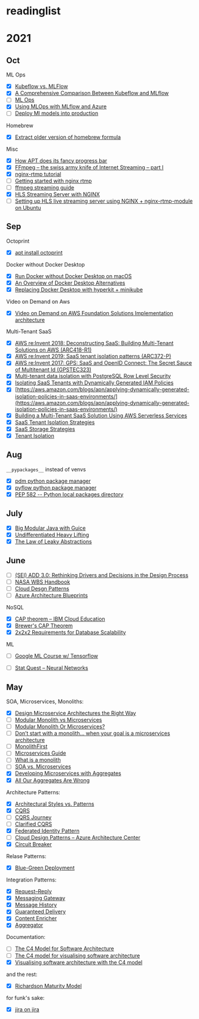 # readinglist

# 2021
## Oct
ML Ops
- [X] [Kubeflow vs. MLFlow](https://servian.dev/the-cheesy-analogy-of-mlflow-and-kubeflow-715a45580fbe)
- [X] [A Comprehensive Comparison Between Kubeflow and MLflow](https://valohai.com/blog/kubeflow-vs-mlflow/)
- [ ] [ML Ops](https://ml-ops.org)
- [X] [Using MLOps with MLflow and Azure](https://databricks.com/blog/2020/10/13/using-mlops-with-mlflow-and-azure.html)
- [ ] [Deploy Ml models into production](https://youtu.be/-UYyyeYJAoQ)

Homebrew
- [X] [Extract older version of homebrew formula](https://stackoverflow.com/questions/62785290/installing-previous-versions-of-a-formula-with-brew-extract)

Misc
- [X] [How APT does its fancy progress bar](https://mdk.fr/blog/how-apt-does-its-fancy-progress-bar.html)
- [X] [FFmpeg – the swiss army knife of Internet Streaming – part I](https://sonnati.wordpress.com/2011/07/11/ffmpeg-the-swiss-army-knife-of-internet-streaming-part-i/)
- [X] [nginx-rtmp tutorial](https://github.com/sergey-dryabzhinsky/nginx-rtmp-module/blob/dev/doc/tutorial.md)
- [ ] [Getting started with nginx rtmp](https://github.com/arut/nginx-rtmp-module/wiki/Getting-started-with-nginx-rtmp)
- [ ] [ffmpeg streaming guide](https://trac.ffmpeg.org/wiki/StreamingGuide)
- [X] [HLS Streaming Server with NGINX](https://www.youtube.com/watch?v=Y-9kVF6bWr4&t=731s)
- [ ] [Setting up HLS live streaming server using NGINX + nginx-rtmp-module on Ubuntu](https://docs.peer5.com/guides/setting-up-hls-live-streaming-server-using-nginx/)

## Sep
Octoprint

- [X] [apt install octoprint](https://community.octoprint.org/t/setting-up-octoprint-on-a-raspberry-pi-running-raspbian-or-raspberry-pi-os/2337/7)

Docker without Docker Desktop

- [X] [Run Docker without Docker Desktop on macOS](https://dhwaneetbhatt.com/blog/run-docker-without-docker-desktop-on-macos)
- [X] [An Overview of Docker Desktop Alternatives](https://matt-rickard.com/docker-desktop-alternatives/)
- [X] [Replacing Docker Desktop with hyperkit + minikube](https://arnon.me/2021/09/replace-docker-with-minikube/)

Video on Demand on Aws

- [X] [Video on Demand on AWS Foundation Solutions Implementation architecture](https://aws.amazon.com/solutions/implementations/video-on-demand-on-aws/)

Multi-Tenant SaaS

- [X] [AWS re:Invent 2018: Deconstructing SaaS: Building Multi-Tenant Solutions on AWS (ARC418-R1)](https://www.youtube.com/watch?v=mwQ5lipGTBI)
- [X] [AWS re:Invent 2019: SaaS tenant isolation patterns (ARC372-P)](https://www.youtube.com/watch?v=fuDZq-EspNA)
- [X] [AWS re:Invent 2017: GPS: SaaS and OpenID Connect: The Secret Sauce of Multitenant Id (GPSTEC323)](https://www.youtube.com/watch?v=jnFZGX2_T9U)
- [X] [Multi-tenant data isolation with PostgreSQL Row Level Security](https://aws.amazon.com/blogs/database/multi-tenant-data-isolation-with-postgresql-row-level-security/?CID=saas-factory:apn:blog:tech)
- [X] [Isolating SaaS Tenants with Dynamically Generated IAM Policies](https://aws.amazon.com/blogs/apn/isolating-saas-tenants-with-dynamically-generated-iam-policies/)
- [X] [https://aws.amazon.com/blogs/apn/applying-dynamically-generated-isolation-policies-in-saas-environments/](https://aws.amazon.com/blogs/apn/applying-dynamically-generated-isolation-policies-in-saas-environments/)
- [X] [Building a Multi-Tenant SaaS Solution Using AWS Serverless Services](https://aws.amazon.com/blogs/apn/building-a-multi-tenant-saas-solution-using-aws-serverless-services/)
- [X] [SaaS Tenant Isolation Strategies](https://d1.awsstatic.com/whitepapers/saas-tenant-isolation-strategies.pdf?CID=saas-factory:sf:whitepaper:biz-tech)
- [X] [SaaS Storage Strategies](https://d0.awsstatic.com/whitepapers/Multi_Tenant_SaaS_Storage_Strategies.pdf?CID=saas-factory:sf:whitepaper:tech)
- [X] [Tenant Isolation](https://aws.amazon.com/partners/programs/saas-factory/tenant-isolation/)

## Aug

`__pypackages__` instead of venvs
- [x] [pdm python package manager](https://github.com/pdm-project/pdm)
- [x] [pyflow python package manager](https://github.com/David-OConnor/pyflow)
- [x] [PEP 582 -- Python local packages directory](https://www.python.org/dev/peps/pep-0582/)

## July

- [x] [Big Modular Java with Guice](https://www.youtube.com/watch?v=hBVJbzAagfs)
- [x] [Undifferentiated Heavy Lifting](https://aws.amazon.com/blogs/aws/we_build_muck_s/)
- [x] [The Law of Leaky Abstractions](https://www.joelonsoftware.com/2002/11/11/the-law-of-leaky-abstractions/)

## June

- [ ] [(SEI) ADD 3.0: Rethinking Drivers and Decisions in the Design Process](https://resources.sei.cmu.edu/library/asset-view.cfm?assetid=436536)
- [ ] [NASA WBS Handbook](https://explorers.larc.nasa.gov/HPMIDEX/pdf_files/08_[NASA_WBS_Handbook_]20180000844.pdf)
- [ ] [Cloud Desgn Patterns](http://en.clouddesignpattern.org/index.php/Main_Page)
- [ ] [Azure Architecture Blueprints](https://docs.microsoft.com/en-us/azure/architecture/browse/)

NoSQL
- [x] [CAP theorem – IBM Cloud Education](https://www.ibm.com/cloud/learn/cap-theorem)
- [x] [Brewer's CAP Theorem](https://www.julianbrowne.com/article/brewers-cap-theorem)
- [x] [2x2x2 Requirements for Database Scalability](http://cattell.net/datastores/ScalabilityRequirements.html)

ML
- [ ] [Google ML Course w/ Tensorflow](https://developers.google.com/machine-learning/crash-course/ml-intro)
- [ ] [Stat Quest – Neural Networks](https://www.youtube.com/playlist?list=PLblh5JKOoLUIxGDQs4LFFD--41Vzf-ME1)


## May

SOA, Microservices, Monoliths:
- [x] [Design Microservice Architectures the Right Way](https://www.youtube.com/watch?v=j6ow-UemzBc)
- [ ] [Modular Monolith vs Microservices](https://www.cmsdrupal.com/blog/modular-monolith-vs-microservices-how-do-you-make-choice)
- [ ] [Modular Monolith Or Microservices?](https://mozaicworks.com/blog/modular-monolith-microservices/)
- [ ] [Don’t start with a monolith… when your goal is a microservices architecture](https://martinfowler.com/articles/dont-start-monolith.html)
- [ ] [MonolithFirst](https://martinfowler.com/bliki/MonolithFirst.html)
- [ ] [Microservices Guide](https://martinfowler.com/microservices/)
- [ ] [What is a monolith](http://www.codingthearchitecture.com/2014/11/19/what_is_a_monolith.html)
- [ ] [SOA vs. Microservices](https://www.ibm.com/cloud/blog/soa-vs-microservices)
- [x] [Developing Microservices with Aggregates](https://www.youtube.com/watch?v=7kX3fs0pWwc)
- [x] [All Our Aggregates Are Wrong](https://www.youtube.com/watch?v=KkzvQSuYd5I)

Architecture Patterns:
- [x] [Architectural Styles vs. Patterns](https://herbertograca.com/2017/07/28/architectural-styles-vs-architectural-patterns-vs-design-patterns/)
- [x] [CQRS](https://martinfowler.com/bliki/CQRS.html)
- [ ] [CQRS Journey](https://docs.microsoft.com/en-us/previous-versions/msp-n-p/jj554200(v=pandp.10))
- [ ] [Clarified CQRS](https://udidahan.com/2009/12/09/clarified-cqrs/)
- [x] [Federated Identity Pattern](https://docs.microsoft.com/en-us/azure/architecture/patterns/federated-identity)
- [ ] [Cloud Design Patterns – Azure Architecture Center](https://docs.microsoft.com/en-us/azure/architecture/patterns/)
- [x] [Circuit Breaker](https://martinfowler.com/bliki/CircuitBreaker.html)

Relase Patterns:
- [x] [Blue-Green Deployment](https://martinfowler.com/bliki/BlueGreenDeployment.html)

Integration Patterns:
- [x] [Request–Reply](https://www.enterpriseintegrationpatterns.com/patterns/messaging/RequestReply.html)
- [x] [Messaging Gateway](https://www.enterpriseintegrationpatterns.com/patterns/messaging/MessagingGateway.html)
- [x] [Message History](https://www.enterpriseintegrationpatterns.com/patterns/messaging/MessageHistory.html)
- [x] [Guaranteed Delivery](https://www.enterpriseintegrationpatterns.com/patterns/messaging/GuaranteedMessaging.html)
- [x] [Content Enricher](https://www.enterpriseintegrationpatterns.com/patterns/messaging/DataEnricher.html)
- [x] [Aggregator](https://www.enterpriseintegrationpatterns.com/patterns/messaging/Aggregator.html)

Documentation:
- [ ] [The C4 Model for Software Architecture](https://www.infoq.com/articles/C4-architecture-model/)
- [ ] [The C4 model for visualising software architecture](https://c4model.com)
- [x] [Visualising software architecture with the C4 model](https://www.youtube.com/watch?v=x2-rSnhpw0g)

and the rest:
- [x] [Richardson Maturity Model](https://martinfowler.com/articles/richardsonMaturityModel.html)

for funk's sake:
- [x] [jira on jira](https://jira.atlassian.com/browse/CONFSERVER-22996)
